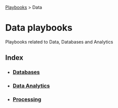 [Playbooks](../README.md) > Data

# Data playbooks   

Playbooks related to Data, Databases and Analytics   

## Index

* ### [Databases](databases/README.md)
* ### [Data Analytics](data_analytics/README.md)
* ### [Processing](processing/README.md)
